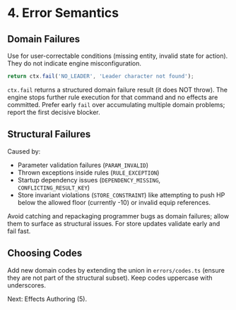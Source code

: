 # 4. Error Semantics

## Domain Failures
Use for user-correctable conditions (missing entity, invalid state for action). They do not indicate engine misconfiguration.
```ts
return ctx.fail('NO_LEADER', 'Leader character not found');
```
`ctx.fail` returns a structured domain failure result (it does NOT throw). The engine stops further rule execution for that command and no effects are committed. Prefer early `fail` over accumulating multiple domain problems; report the first decisive blocker.

## Structural Failures
Caused by:
- Parameter validation failures (`PARAM_INVALID`)
- Thrown exceptions inside rules (`RULE_EXCEPTION`)
- Startup dependency issues (`DEPENDENCY_MISSING`, `CONFLICTING_RESULT_KEY`)
- Store invariant violations (`STORE_CONSTRAINT`) like attempting to push HP below the allowed floor (currently -10) or invalid equip references.

Avoid catching and repackaging programmer bugs as domain failures; allow them to surface as structural issues. For store updates validate early and fail fast.

## Choosing Codes
Add new domain codes by extending the union in `errors/codes.ts` (ensure they are not part of the structural subset). Keep codes uppercase with underscores.

Next: Effects Authoring (5).
